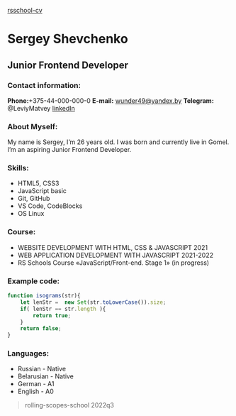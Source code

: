 [rsschool-cv](https://k2u6m5i3r.github.io/rsschool-cv/cv)
# Sergey Shevchenko
## Junior Frontend Developer

### Contact information:
__Phone:__+375-44-000-000-0
__E-mail:__ wunder49@yandex.by
__Telegram:__ @LeviyMatvey
[linkedIn](www.linkedin.com/in/сергей-шевченко-04a336228)

### About Myself:
My name is Sergey, I’m 26 years old. I was born and currently live in Gomel. I’m an aspiring Junior Frontend Developer.

### Skills:
* HTML5, CSS3
* JavaScript basic
* Git, GitHub
* VS Code, CodeBlocks
* OS Linux

### Course:
* WEBSITE DEVELOPMENT WITH HTML, CSS & JAVASCRIPT 2021
* WEB APPLICATION DEVELOPMENT WITH JAVASCRIPT 2021-2022
* RS Schools Course «JavaScript/Front-end. Stage 1» (in progress)

### Example code:
```javascript
function isograms(str){
    let lenStr =  new Set(str.toLowerCase()).size;
    if( lenStr == str.length ){
        return true;
    }
    return false;
}
```

### Languages:
* Russian - Native
* Belarusian - Native
* German - A1
* English - A0

> rolling-scopes-school 2022q3
